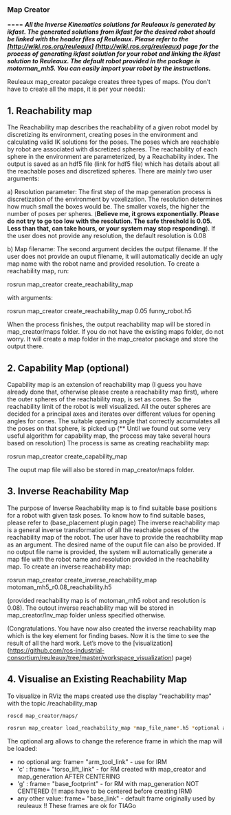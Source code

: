 ### Map Creator
====
***All the Inverse Kinematics solutions for Reuleaux is generated by ikfast. The generated solutions from ikfast for the desired robot should be linked with the header files of Reuleaux. Please refer to the [http://wiki.ros.org/reuleaux] (http://wiki.ros.org/reuleaux)  page for the process of generating ikfast solution for your robot and linking the ikfast solution to Reuleaux. The default robot provided in the package is motorman_mh5. You can easily import your robot by the instructions.*** 

Reuleaux map_creator pacakge creates three types of maps. (You don’t have to create all the maps, it is per your needs):
## 1. Reachability map
The Reachability map describes the reachability of a given robot model by discretizing its environment, creating poses in the environment and calculating valid IK solutions for the poses. The poses which are reachable by robot are associated with discretized spheres. The reachability of each sphere in the environment are parameterized, by a Reachability index. The output is saved as an hdf5 file (link for hdf5 file) which has details about all the reachable poses and discretized spheres. There are mainly two user arguments:

a) Resolution parameter: The first step of the map generation process is discretization of the environment by voxelization. The resolution determines how much small the boxes would be. The smaller voxels, the higher the number of poses per spheres. (**Believe me, it grows exponentially. Please do not try to go too low with the resolution. The safe threshold is 0.05. Less than that, can take hours, or your system may stop responding**). If the user does not provide any resolution, the default resolution is 0.08

b) Map filename: The second argument decides the output filename. If the user does not provide an ouput filename, it will automatically decide an ugly map name with the robot name and provided resolution.
To create a reachability map, run:

rosrun map_creator create_reachability_map

with arguments:

rosrun map_creator create_reachability_map 0.05 funny_robot.h5

When the process finishes, the output reachability map will be stored in map_creator/maps folder. If you do not have the existing maps folder, do not worry. It will create a map folder in the map_creator package and store the output there. 

## 2. Capability Map (optional)
Capability map is an extension of reachability map (I guess you have already done that, otherwise please create a reachability map first), where the outer spheres of the reachability map, is set as cones. So the reachability limit of the robot is well visualized. All the outer spheres are decided for a principal axes and iterates over different values for opening angles for cones. The suitable opening angle that correctly accumulates all the poses on that sphere, is picked up
(** Until we found out some very useful algorithm for capability map, the process may take several hours based on resolution)
The process is same as creating reachability map:

rosrun map_creator create_capability_map

The ouput map file will also be stored in map_creator/maps folder.


## 3. Inverse Reachability Map
The purpose of  Inverse Reachability map is to find suitable base positions for a robot with given task poses. To know how to find suitable bases, please refer to (base_placement plugin page)
The inverse reachability map is a general inverse transformation of all the reachable poses of the reachability map of the robot. The user have to provide the reachability map as an argument. The desired name of the ouput file can also be provided. If no output file name is provided, the system will automatically generate a map file with the robot name and resolution provided in the reachability map. To create an inverse reachability map:

rosrun map_creator create_inverse_reachability_map motoman_mh5_r0.08_reachability.h5

(provided reachability map is of motoman_mh5 robot and resolution is 0.08).  The outout inverse reachability map will be stored in map_creator/Inv_map folder unless specified otherwise.

 (Congratulations. You have now also created the inverse reachability map which is the key element for finding bases. Now it is the time to see the result of all the hard work. Let’s move to the [visualization] (https://github.com/ros-industrial-consortium/reuleaux/tree/master/workspace_visualization) page) 

## 4. Visualise an Existing Reachability Map
To visualize in RViz the maps created use the display "reachability map" with the topic /reachability_map
```bash
roscd map_creator/maps/

rosrun map_creator load_reachability_map *map_file_name*.h5 *optional arg*
```
The optional arg allows to change the reference frame in which the map will be loaded:
- no optional arg: frame= "arm_tool_link" - use for IRM
- 'c' : frame= "torso_lift_link"  - for RM created with map_creator and map_generation AFTER CENTERING 
- 'g' : frame= "base_footprint" - for RM with map_generation NOT CENTERED (!! maps have to be centered before creating IRM)
- any other value: frame= "base_link" - default frame originally used by reuleaux
!! These frames are ok for TIAGo